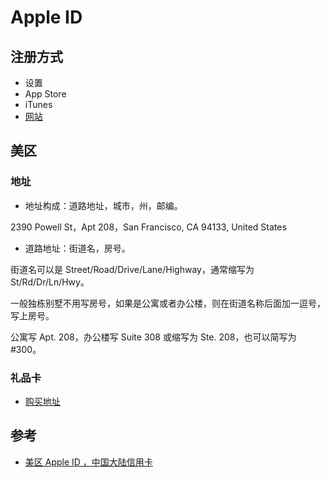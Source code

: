 # Apple ID

## 注册方式

- 设置
- App Store
- iTunes
- [网站](https://appleid.apple.com/)

## 美区

### 地址

- 地址构成：道路地址，城市，州，邮编。

2390 Powell St，Apt 208，San Francisco, CA 94133, United States

- 道路地址：街道名，房号。

街道名可以是 Street/Road/Drive/Lane/Highway，通常缩写为 St/Rd/Dr/Ln/Hwy。

一般独栋别墅不用写房号，如果是公寓或者办公楼，则在街道名称后面加一逗号，写上房号。

公寓写 Apt. 208，办公楼写 Suite 308 或缩写为 Ste. 208，也可以简写为 #300。

### 礼品卡

- [购买地址](https://www.apple.com/shop/gift-cards)

## 参考

- [美区 Apple ID ，中国大陆信用卡](https://www.v2ex.com/t/662281)

